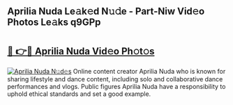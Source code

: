 ## Aprilia Nuda Le𝚊k𝚎d N𝚞𝚍e - Part-Niw Vid𝚎o Photos Le𝚊ks q9GPp

# <h2><a href="http://fbbtz0.evod.top/?m=Aprilia+Nuda">🔗 👉🔴 Aprilia Nuda Vid𝚎o Ph𝚘t𝚘s</a></h2>

[![Aprilia Nuda N𝚞d𝚎s](https://i.imgur.com/8V9OHl7.gif)](http://fbbtz0.evod.top/?m=Aprilia+Nuda)
Online content creator Aprilia Nuda who is known for sharing lifestyle and dance content, including solo and collaborative dance performances and vlogs. Public figures Aprilia Nuda have a responsibility to uphold ethical standards and set a good example. 
